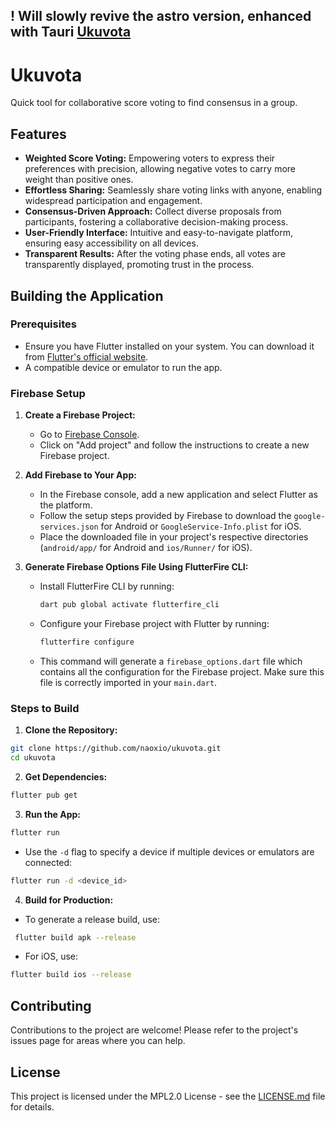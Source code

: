 ! Will slowly revive the astro version, enhanced with Tauri [Ukuvota](https://github.com/naoxio/ukuvota)
---

# Ukuvota
Quick tool for collaborative score voting to find consensus in a group.

## Features

- **Weighted Score Voting:** Empowering voters to express their preferences with precision, allowing negative votes to carry more weight than positive ones.
- **Effortless Sharing:** Seamlessly share voting links with anyone, enabling widespread participation and engagement.
- **Consensus-Driven Approach:** Collect diverse proposals from participants, fostering a collaborative decision-making process.
- **User-Friendly Interface:** Intuitive and easy-to-navigate platform, ensuring easy accessibility on all devices.
- **Transparent Results:** After the voting phase ends, all votes are transparently displayed, promoting trust in the process.

## Building the Application

### Prerequisites

- Ensure you have Flutter installed on your system. You can download it from [Flutter's official website](https://flutter.dev).
- A compatible device or emulator to run the app.


### Firebase Setup

1. **Create a Firebase Project:**
   - Go to [Firebase Console](https://console.firebase.google.com/).
   - Click on "Add project" and follow the instructions to create a new Firebase project.

2. **Add Firebase to Your App:**
   - In the Firebase console, add a new application and select Flutter as the platform.
   - Follow the setup steps provided by Firebase to download the `google-services.json` for Android or `GoogleService-Info.plist` for iOS.
   - Place the downloaded file in your project's respective directories (`android/app/` for Android and `ios/Runner/` for iOS).

3. **Generate Firebase Options File Using FlutterFire CLI:**
   - Install FlutterFire CLI by running:
     ```bash
     dart pub global activate flutterfire_cli
     ```
   - Configure your Firebase project with Flutter by running:
     ```bash
     flutterfire configure
     ```
   - This command will generate a `firebase_options.dart` file which contains all the configuration for the Firebase project. Make sure this file is correctly imported in your `main.dart`.


### Steps to Build

1. **Clone the Repository:**
```bash
git clone https://github.com/naoxio/ukuvota.git
cd ukuvota
```

2. **Get Dependencies:**
```bash
flutter pub get
```

3. **Run the App:**
```bash
flutter run
```
- Use the `-d` flag to specify a device if multiple devices or emulators are connected:
```bash
flutter run -d <device_id>
```

4. **Build for Production:**
- To generate a release build, use:
```bash
 flutter build apk --release
 ```
- For iOS, use:
 ```bash
 flutter build ios --release
 ```

## Contributing

Contributions to the project are welcome! Please refer to the project's issues page for areas where you can help.

## License

This project is licensed under the MPL2.0 License - see the [LICENSE.md](LICENSE.md) file for details.

